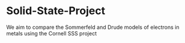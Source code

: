 # Solid-State-Project

We aim to compare the Sommerfeld and Drude models of electrons in metals using the Cornell SSS project